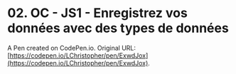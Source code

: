 # 02. OC - JS1 - Enregistrez vos données avec des types de données

A Pen created on CodePen.io. Original URL: [https://codepen.io/LChristopher/pen/ExwdJox](https://codepen.io/LChristopher/pen/ExwdJox).


